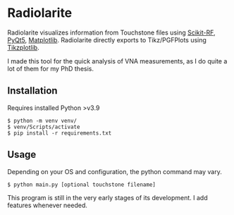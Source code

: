 # Radiolarite
Radiolarite visualizes information from Touchstone files using [Scikit-RF](https://scikit-rf.readthedocs.io/en/latest/), [PyQt5](https://riverbankcomputing.com/software/pyqt/intro), [Matplotlib](https://matplotlib.org/). Radiolarite directly exports to Tikz/PGFPlots using [Tikzplotlib](https://github.com/texworld/tikzplotlib).

I made this tool for the quick analysis of VNA measurements, as I do quite a lot of them for my PhD thesis.

## Installation
Requires installed Python >v3.9

```console
$ python -m venv venv/
$ venv/Scripts/activate
$ pip install -r requirements.txt
```
## Usage
Depending on your OS and configuration, the python command may vary.

```console
$ python main.py [optional touchstone filename]
```

This program is still in the very early stages of its development. I add features whenever needed.
